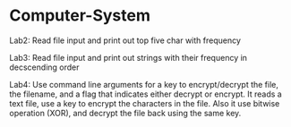 # Computer-System

Lab2: Read file input and print out top five char with frequency

Lab3: Read file input and print out strings with their frequency in decscending order

Lab4: Use command line arguments for a key to encrypt/decrypt the file, the filename, and a flag that indicates either decrypt or encrypt. It reads a text file, use a key to encrypt the characters in the file. Also it use bitwise operation (XOR), and decrypt the file back using the same key.
